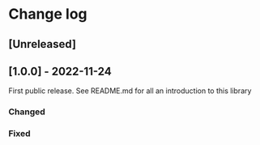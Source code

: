 # Change log

## [Unreleased]

## [1.0.0] - 2022-11-24

First public release. See README.md for all an introduction to this library

### Changed

### Fixed
